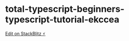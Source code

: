 # total-typescript-beginners-typescript-tutorial-ekccea

[Edit on StackBlitz ⚡️](https://stackblitz.com/edit/total-typescript-beginners-typescript-tutorial-ekccea)